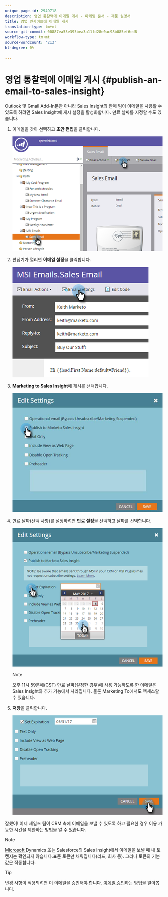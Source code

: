 ```yaml
---
unique-page-id: 2949718
description: 영업 통찰력에 이메일 게시 - 마케팅 문서 - 제품 설명서
title: 영업 인사이트에 이메일 게시
translation-type: tm+mt
source-git-commit: 00887ea53e395bea3a11fd28e0ac98b085ef6ed8
workflow-type: tm+mt
source-wordcount: '213'
ht-degree: 0%

---
```



# 영업 통찰력에 이메일 게시 {#publish-an-email-to-sales-insight}

Outlook 및 Gmail Add-In뿐만 아니라 Sales Insight의 판매 팀이 이메일을 사용할 수 있도록 하려면 Sales Insight에 게시 설정을 활성화합니다. 만료 날짜를 지정할 수도 있습니다.

1. 이메일을 찾아 선택하고 **초안 편집**&#x200B;을 클릭합니다.

   ![](assets/one.png)

1. 편집기가 열리면 **이메일 설정**&#x200B;을 클릭합니다.

   ![](assets/two.png)

1. **Marketing to Sales Insight**&#x200B;에 게시를 선택합니다.

   ![](assets/three.png)

1. 만료 날짜(선택 사항)를 설정하려면 **만료 설정**&#x200B;을 선택하고 날짜를 선택합니다.

   ![](assets/four.png)

   >[!NOTE]
   >
   >오후 11시 59분에(CST) 만료 날짜(설정한 경우)에 사용 가능하도록 한 이메일은 Sales Insight와 추가 기능에서 사라집니다. 물론 Marketing To에서도 액세스할 수 있습니다.

1. **저장**&#x200B;을 클릭합니다.

   ![](assets/five.png)

잘했어! 이제 세일즈 팀이 CRM 측에 이메일을 보낼 수 있도록 하고 필요한 경우 이용 가능한 시간을 제한하는 방법을 알 수 있습니다.

>[!NOTE]
>
>[Microsoft ](../../../../../../product-docs/core-marketo-concepts/programs/tokens/understanding-my-tokens-in-a-program.md) Dynamics 또는 Salesforce의 Sales Insight에서 이메일을 보낼 때 내 토켄지는 확인되지 않습니다.표준 토큰만 채워집니다(리드, 회사 등). 그러나 토큰의 기본값은 작동합니다.

>[!TIP]
>
>변경 사항이 적용되려면 이 이메일을 승인해야 합니다. [이메일 승인](../../../../../../product-docs/email-marketing/general/creating-an-email/approve-an-email.md)하는 방법을 알아봅니다.

